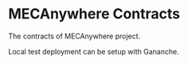 # MECAnywhere Contracts

The contracts of MECAnywhere project.

Local test deployment can be setup with Gananche.
